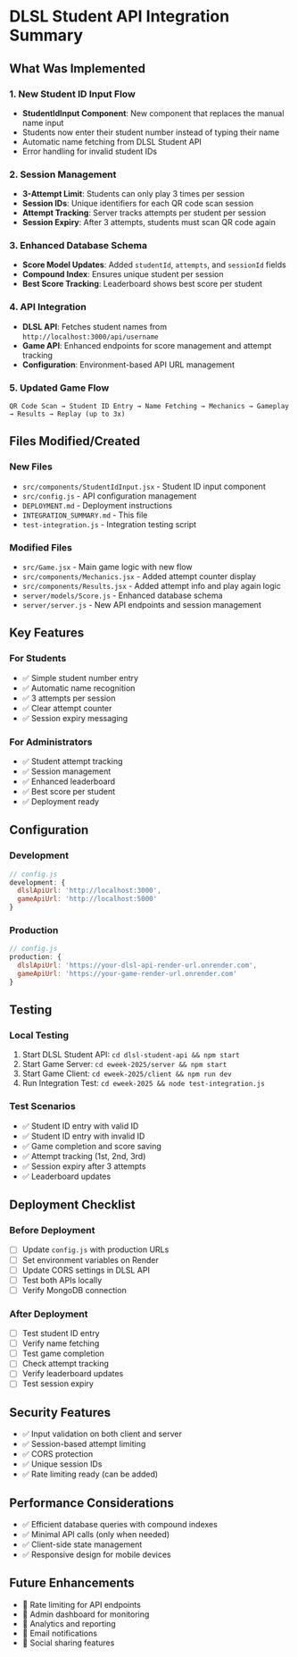 # DLSL Student API Integration Summary

## What Was Implemented

### 1. New Student ID Input Flow
- **StudentIdInput Component**: New component that replaces the manual name input
- Students now enter their student number instead of typing their name
- Automatic name fetching from DLSL Student API
- Error handling for invalid student IDs

### 2. Session Management
- **3-Attempt Limit**: Students can only play 3 times per session
- **Session IDs**: Unique identifiers for each QR code scan session
- **Attempt Tracking**: Server tracks attempts per student per session
- **Session Expiry**: After 3 attempts, students must scan QR code again

### 3. Enhanced Database Schema
- **Score Model Updates**: Added `studentId`, `attempts`, and `sessionId` fields
- **Compound Index**: Ensures unique student per session
- **Best Score Tracking**: Leaderboard shows best score per student

### 4. API Integration
- **DLSL API**: Fetches student names from `http://localhost:3000/api/username`
- **Game API**: Enhanced endpoints for score management and attempt tracking
- **Configuration**: Environment-based API URL management

### 5. Updated Game Flow
```
QR Code Scan → Student ID Entry → Name Fetching → Mechanics → Gameplay → Results → Replay (up to 3x)
```

## Files Modified/Created

### New Files
- `src/components/StudentIdInput.jsx` - Student ID input component
- `src/config.js` - API configuration management
- `DEPLOYMENT.md` - Deployment instructions
- `INTEGRATION_SUMMARY.md` - This file
- `test-integration.js` - Integration testing script

### Modified Files
- `src/Game.jsx` - Main game logic with new flow
- `src/components/Mechanics.jsx` - Added attempt counter display
- `src/components/Results.jsx` - Added attempt info and play again logic
- `server/models/Score.js` - Enhanced database schema
- `server/server.js` - New API endpoints and session management

## Key Features

### For Students
- ✅ Simple student number entry
- ✅ Automatic name recognition
- ✅ 3 attempts per session
- ✅ Clear attempt counter
- ✅ Session expiry messaging

### For Administrators
- ✅ Student attempt tracking
- ✅ Session management
- ✅ Enhanced leaderboard
- ✅ Best score per student
- ✅ Deployment ready

## Configuration

### Development
```javascript
// config.js
development: {
  dlslApiUrl: 'http://localhost:3000',
  gameApiUrl: 'http://localhost:5000'
}
```

### Production
```javascript
// config.js
production: {
  dlslApiUrl: 'https://your-dlsl-api-render-url.onrender.com',
  gameApiUrl: 'https://your-game-render-url.onrender.com'
}
```

## Testing

### Local Testing
1. Start DLSL Student API: `cd dlsl-student-api && npm start`
2. Start Game Server: `cd eweek-2025/server && npm start`
3. Start Game Client: `cd eweek-2025/client && npm run dev`
4. Run Integration Test: `cd eweek-2025 && node test-integration.js`

### Test Scenarios
- ✅ Student ID entry with valid ID
- ✅ Student ID entry with invalid ID
- ✅ Game completion and score saving
- ✅ Attempt tracking (1st, 2nd, 3rd)
- ✅ Session expiry after 3 attempts
- ✅ Leaderboard updates

## Deployment Checklist

### Before Deployment
- [ ] Update `config.js` with production URLs
- [ ] Set environment variables on Render
- [ ] Update CORS settings in DLSL API
- [ ] Test both APIs locally
- [ ] Verify MongoDB connection

### After Deployment
- [ ] Test student ID entry
- [ ] Verify name fetching
- [ ] Test game completion
- [ ] Check attempt tracking
- [ ] Verify leaderboard updates
- [ ] Test session expiry

## Security Features

- ✅ Input validation on both client and server
- ✅ Session-based attempt limiting
- ✅ CORS protection
- ✅ Unique session IDs
- ✅ Rate limiting ready (can be added)

## Performance Considerations

- ✅ Efficient database queries with compound indexes
- ✅ Minimal API calls (only when needed)
- ✅ Client-side state management
- ✅ Responsive design for mobile devices

## Future Enhancements

- 🔄 Rate limiting for API endpoints
- 🔄 Admin dashboard for monitoring
- 🔄 Analytics and reporting
- 🔄 Email notifications
- 🔄 Social sharing features
